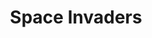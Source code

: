 ---
layout: page
title: "Space Invaders"
category: "mobile"
type: game
permalink: /games/space_invaders/
---